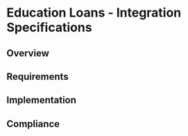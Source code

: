 # Education Loans - Integration Specifications

## Overview

## Requirements

## Implementation

## Compliance
